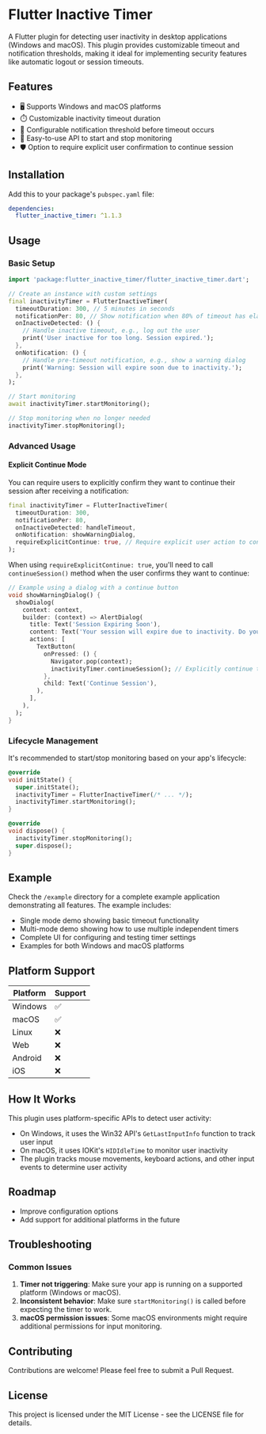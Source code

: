 # Flutter Inactive Timer

A Flutter plugin for detecting user inactivity in desktop applications (Windows and macOS). This plugin provides customizable timeout and notification thresholds, making it ideal for implementing security features like automatic logout or session timeouts.

## Features
 
- 🖥️ Supports Windows and macOS platforms
- ⏱️ Customizable inactivity timeout duration
- 🔔 Configurable notification threshold before timeout occurs
- 🔄 Easy-to-use API to start and stop monitoring
- 🛡️ Option to require explicit user confirmation to continue session

## Installation

Add this to your package's `pubspec.yaml` file:

```yaml
dependencies:
  flutter_inactive_timer: ^1.1.3
```

## Usage

### Basic Setup

```dart
import 'package:flutter_inactive_timer/flutter_inactive_timer.dart';

// Create an instance with custom settings
final inactivityTimer = FlutterInactiveTimer(
  timeoutDuration: 300, // 5 minutes in seconds
  notificationPer: 80, // Show notification when 80% of timeout has elapsed
  onInactiveDetected: () {
    // Handle inactive timeout, e.g., log out the user
    print('User inactive for too long. Session expired.');
  },
  onNotification: () {
    // Handle pre-timeout notification, e.g., show a warning dialog
    print('Warning: Session will expire soon due to inactivity.');
  },
);

// Start monitoring
await inactivityTimer.startMonitoring();

// Stop monitoring when no longer needed
inactivityTimer.stopMonitoring();
```

### Advanced Usage

#### Explicit Continue Mode

You can require users to explicitly confirm they want to continue their session after receiving a notification:

```dart
final inactivityTimer = FlutterInactiveTimer(
  timeoutDuration: 300,
  notificationPer: 80,
  onInactiveDetected: handleTimeout,
  onNotification: showWarningDialog,
  requireExplicitContinue: true, // Require explicit user action to continue
);
```

When using `requireExplicitContinue: true`, you'll need to call `continueSession()` method when the user confirms they want to continue:

```dart
// Example using a dialog with a continue button
void showWarningDialog() {
  showDialog(
    context: context,
    builder: (context) => AlertDialog(
      title: Text('Session Expiring Soon'),
      content: Text('Your session will expire due to inactivity. Do you want to continue?'),
      actions: [
        TextButton(
          onPressed: () {
            Navigator.pop(context);
            inactivityTimer.continueSession(); // Explicitly continue the session
          },
          child: Text('Continue Session'),
        ),
      ],
    ),
  );
}
```

### Lifecycle Management

It's recommended to start/stop monitoring based on your app's lifecycle:

```dart
@override
void initState() {
  super.initState();
  inactivityTimer = FlutterInactiveTimer(/* ... */);
  inactivityTimer.startMonitoring();
}

@override
void dispose() {
  inactivityTimer.stopMonitoring();
  super.dispose();
}
```

## Example

Check the `/example` directory for a complete example application demonstrating all features. The example includes:

- Single mode demo showing basic timeout functionality
- Multi-mode demo showing how to use multiple independent timers
- Complete UI for configuring and testing timer settings
- Examples for both Windows and macOS platforms

## Platform Support

| Platform | Support |
|----------|---------|
| Windows  | ✅      |
| macOS    | ✅      |
| Linux    | ❌      |
| Web      | ❌      |
| Android  | ❌      |
| iOS      | ❌      |

## How It Works

This plugin uses platform-specific APIs to detect user activity:

- On Windows, it uses the Win32 API's `GetLastInputInfo` function to track user input
- On macOS, it uses IOKit's `HIDIdleTime` to monitor user inactivity
- The plugin tracks mouse movements, keyboard actions, and other input events to determine user activity

## Roadmap

- Improve configuration options
- Add support for additional platforms in the future

## Troubleshooting

### Common Issues

1. **Timer not triggering**: Make sure your app is running on a supported platform (Windows or macOS).
2. **Inconsistent behavior**: Make sure `startMonitoring()` is called before expecting the timer to work.
3. **macOS permission issues**: Some macOS environments might require additional permissions for input monitoring.

## Contributing

Contributions are welcome! Please feel free to submit a Pull Request.

## License

This project is licensed under the MIT License - see the LICENSE file for details.